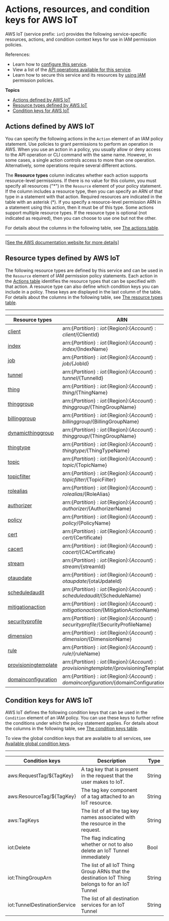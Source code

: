 # Actions, resources, and condition keys for AWS IoT<a name="list_awsiot"></a>

AWS IoT \(service prefix: `iot`\) provides the following service\-specific resources, actions, and condition context keys for use in IAM permission policies\.

References:
+ Learn how to [configure this service](https://docs.aws.amazon.com/iot/latest/developerguide/)\.
+ View a list of the [API operations available for this service](https://docs.aws.amazon.com/iot/latest/apireference/)\.
+ Learn how to secure this service and its resources by [using IAM](https://docs.aws.amazon.com/iot/latest/developerguide/authorization.html) permission policies\.

**Topics**
+ [Actions defined by AWS IoT](#awsiot-actions-as-permissions)
+ [Resource types defined by AWS IoT](#awsiot-resources-for-iam-policies)
+ [Condition keys for AWS IoT](#awsiot-policy-keys)

## Actions defined by AWS IoT<a name="awsiot-actions-as-permissions"></a>

You can specify the following actions in the `Action` element of an IAM policy statement\. Use policies to grant permissions to perform an operation in AWS\. When you use an action in a policy, you usually allow or deny access to the API operation or CLI command with the same name\. However, in some cases, a single action controls access to more than one operation\. Alternatively, some operations require several different actions\.

The **Resource types** column indicates whether each action supports resource\-level permissions\. If there is no value for this column, you must specify all resources \("\*"\) in the `Resource` element of your policy statement\. If the column includes a resource type, then you can specify an ARN of that type in a statement with that action\. Required resources are indicated in the table with an asterisk \(\*\)\. If you specify a resource\-level permission ARN in a statement using this action, then it must be of this type\. Some actions support multiple resource types\. If the resource type is optional \(not indicated as required\), then you can choose to use one but not the other\.

For details about the columns in the following table, see [The actions table](reference_policies_actions-resources-contextkeys.md#actions_table)\.


****  
[\[See the AWS documentation website for more details\]](http://docs.aws.amazon.com/IAM/latest/UserGuide/list_awsiot.html)

## Resource types defined by AWS IoT<a name="awsiot-resources-for-iam-policies"></a>

The following resource types are defined by this service and can be used in the `Resource` element of IAM permission policy statements\. Each action in the [Actions table](#awsiot-actions-as-permissions) identifies the resource types that can be specified with that action\. A resource type can also define which condition keys you can include in a policy\. These keys are displayed in the last column of the table\. For details about the columns in the following table, see [The resource types table](reference_policies_actions-resources-contextkeys.md#resources_table)\.


****  

| Resource types | ARN | Condition keys | 
| --- | --- | --- | 
|   [ client ](https://docs.aws.amazon.com/iot/latest/developerguide/iot-message-broker.html)  |  arn:$\{Partition\}:iot:$\{Region\}:$\{Account\}:client/$\{ClientId\}  |  | 
|   [ index ](https://docs.aws.amazon.com/iot/latest/developerguide/iot-indexing.html)  |  arn:$\{Partition\}:iot:$\{Region\}:$\{Account\}:index/$\{IndexName\}  |  | 
|   [ job ](https://docs.aws.amazon.com/iot/latest/developerguide/iot-jobs.html)  |  arn:$\{Partition\}:iot:$\{Region\}:$\{Account\}:job/$\{JobId\}  |   [ aws:ResourceTag/$\{TagKey\} ](#awsiot-aws_ResourceTag___TagKey_)   | 
|   [ tunnel ](https://docs.aws.amazon.com/iot/latest/developerguide/iot-tunnels.html)  |  arn:$\{Partition\}:iot:$\{Region\}:$\{Account\}:tunnel/$\{TunnelId\}  |   [ aws:ResourceTag/$\{TagKey\} ](#awsiot-aws_ResourceTag___TagKey_)   | 
|   [ thing ](https://docs.aws.amazon.com/iot/latest/developerguide/thing-registry.html)  |  arn:$\{Partition\}:iot:$\{Region\}:$\{Account\}:thing/$\{ThingName\}  |  | 
|   [ thinggroup ](https://docs.aws.amazon.com/iot/latest/developerguide/thing-groups.html)  |  arn:$\{Partition\}:iot:$\{Region\}:$\{Account\}:thinggroup/$\{ThingGroupName\}  |   [ aws:ResourceTag/$\{TagKey\} ](#awsiot-aws_ResourceTag___TagKey_)   | 
|   [ billinggroup ](https://docs.aws.amazon.com/iot/latest/developerguide/billing-groups.html)  |  arn:$\{Partition\}:iot:$\{Region\}:$\{Account\}:billinggroup/$\{BillingGroupName\}  |   [ aws:ResourceTag/$\{TagKey\} ](#awsiot-aws_ResourceTag___TagKey_)   | 
|   [ dynamicthinggroup ](https://docs.aws.amazon.com/iot/latest/developerguide/dynamic-thing-groups.html)  |  arn:$\{Partition\}:iot:$\{Region\}:$\{Account\}:thinggroup/$\{ThingGroupName\}  |   [ aws:ResourceTag/$\{TagKey\} ](#awsiot-aws_ResourceTag___TagKey_)   | 
|   [ thingtype ](https://docs.aws.amazon.com/iot/latest/developerguide/thing-types.html)  |  arn:$\{Partition\}:iot:$\{Region\}:$\{Account\}:thingtype/$\{ThingTypeName\}  |   [ aws:ResourceTag/$\{TagKey\} ](#awsiot-aws_ResourceTag___TagKey_)   | 
|   [ topic ](https://docs.aws.amazon.com/iot/latest/developerguide/iot-message-broker.html)  |  arn:$\{Partition\}:iot:$\{Region\}:$\{Account\}:topic/$\{TopicName\}  |  | 
|   [ topicfilter ](https://docs.aws.amazon.com/iot/latest/developerguide/topics.html)  |  arn:$\{Partition\}:iot:$\{Region\}:$\{Account\}:topicfilter/$\{TopicFilter\}  |  | 
|   [ rolealias ](https://docs.aws.amazon.com/iot/latest/developerguide/authorizing-direct-aws.html)  |  arn:$\{Partition\}:iot:$\{Region\}:$\{Account\}:rolealias/$\{RoleAlias\}  |  | 
|   [ authorizer ](https://docs.aws.amazon.com/iot/latest/developerguide/custom-authorizer.html)  |  arn:$\{Partition\}:iot:$\{Region\}:$\{Account\}:authorizer/$\{AuthorizerName\}  |  | 
|   [ policy ](https://docs.aws.amazon.com/iot/latest/developerguide/iot-policies.html)  |  arn:$\{Partition\}:iot:$\{Region\}:$\{Account\}:policy/$\{PolicyName\}  |  | 
|   [ cert ](https://docs.aws.amazon.com/iot/latest/developerguide/x509-certs.html)  |  arn:$\{Partition\}:iot:$\{Region\}:$\{Account\}:cert/$\{Certificate\}  |  | 
|   [ cacert ](https://docs.aws.amazon.com/iot/latest/developerguide/x509-certs.html)  |  arn:$\{Partition\}:iot:$\{Region\}:$\{Account\}:cacert/$\{CACertificate\}  |  | 
|   [ stream ](https://docs.aws.amazon.com/freertos/latest/userguide/freertos-ota-dev.html)  |  arn:$\{Partition\}:iot:$\{Region\}:$\{Account\}:stream/$\{streamId\}  |   [ aws:ResourceTag/$\{TagKey\} ](#awsiot-aws_ResourceTag___TagKey_)   | 
|   [ otaupdate ](https://docs.aws.amazon.com/freertos/latest/userguide/freertos-ota-dev.html)  |  arn:$\{Partition\}:iot:$\{Region\}:$\{Account\}:otaupdate/$\{otaUpdateId\}  |   [ aws:ResourceTag/$\{TagKey\} ](#awsiot-aws_ResourceTag___TagKey_)   | 
|   [ scheduledaudit ](https://docs.aws.amazon.com/iot/latest/developerguide/device-defender-audit.html)  |  arn:$\{Partition\}:iot:$\{Region\}:$\{Account\}:scheduledaudit/$\{ScheduleName\}  |   [ aws:ResourceTag/$\{TagKey\} ](#awsiot-aws_ResourceTag___TagKey_)   | 
|   [ mitigationaction ](https://docs.aws.amazon.com/iot/latest/developerguide/device-defender-mitigation-actions.html)  |  arn:$\{Partition\}:iot:$\{Region\}:$\{Account\}:mitigationaction/$\{MitigationActionName\}  |   [ aws:ResourceTag/$\{TagKey\} ](#awsiot-aws_ResourceTag___TagKey_)   | 
|   [ securityprofile ](https://docs.aws.amazon.com/iot/latest/developerguide/device-defender-detect.html)  |  arn:$\{Partition\}:iot:$\{Region\}:$\{Account\}:securityprofile/$\{SecurityProfileName\}  |   [ aws:ResourceTag/$\{TagKey\} ](#awsiot-aws_ResourceTag___TagKey_)   | 
|   [ dimension ](https://docs.aws.amazon.com/iot/latest/developerguide/device-defender-detect.html)  |  arn:$\{Partition\}:iot:$\{Region\}:$\{Account\}:dimension/$\{DimensionName\}  |   [ aws:ResourceTag/$\{TagKey\} ](#awsiot-aws_ResourceTag___TagKey_)   | 
|   [ rule ](https://docs.aws.amazon.com/iot/latest/developerguide/iot-rules.html)  |  arn:$\{Partition\}:iot:$\{Region\}:$\{Account\}:rule/$\{ruleName\}  |   [ aws:ResourceTag/$\{TagKey\} ](#awsiot-aws_ResourceTag___TagKey_)   | 
|   [ provisioningtemplate ](https://docs.aws.amazon.com/iot/latest/developerguide/provision-template.html)  |  arn:$\{Partition\}:iot:$\{Region\}:$\{Account\}:provisioningtemplate/$\{provisioningTemplate\}  |  | 
|   [ domainconfiguration ](https://docs.aws.amazon.com/iot/latest/developerguide/domain-configuration.html)  |  arn:$\{Partition\}:iot:$\{Region\}:$\{Account\}:domainconfiguration/$\{domainConfigurationName\}  |  | 

## Condition keys for AWS IoT<a name="awsiot-policy-keys"></a>

AWS IoT defines the following condition keys that can be used in the `Condition` element of an IAM policy\. You can use these keys to further refine the conditions under which the policy statement applies\. For details about the columns in the following table, see [The condition keys table](reference_policies_actions-resources-contextkeys.md#context_keys_table)\.

To view the global condition keys that are available to all services, see [Available global condition keys](reference_policies_condition-keys.html#AvailableKeys)\.


****  

| Condition keys | Description | Type | 
| --- | --- | --- | 
|   aws:RequestTag/$\{TagKey\}  | A tag key that is present in the request that the user makes to IoT\. | String | 
|   aws:ResourceTag/$\{TagKey\}  | The tag key component of a tag attached to an IoT resource\. | String | 
|   aws:TagKeys  | The list of all the tag key names associated with the resource in the request\. | String | 
|   iot:Delete  | The flag indicating whether or not to also delete an IoT Tunnel immediately | Bool | 
|   iot:ThingGroupArn  | The list of all IoT Thing Group ARNs that the destination IoT Thing belongs to for an IoT Tunnel | String | 
|   iot:TunnelDestinationService  | The list of all destination services for an IoT Tunnel | String | 